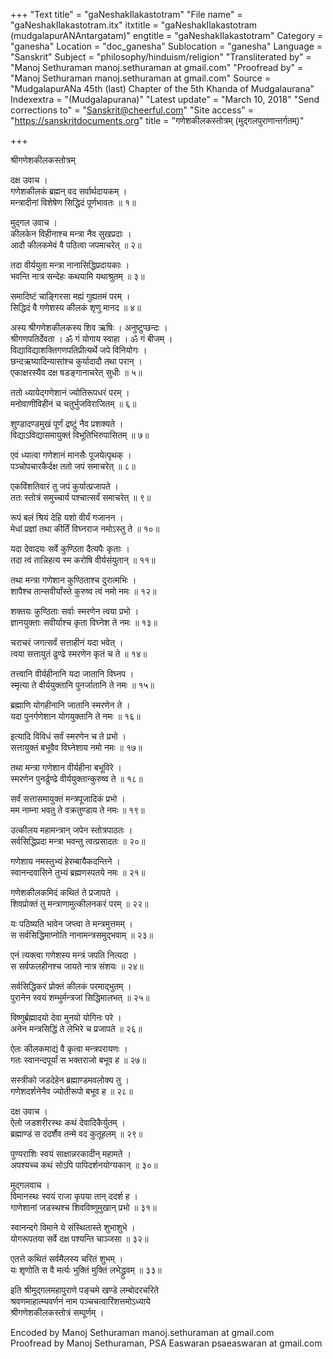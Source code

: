 +++
"Text title" = "gaNeshakIlakastotram"
"File name" = "gaNeshakIlakastotram.itx"
itxtitle = "gaNeshakIlakastotram (mudgalapurANAntargatam)"
engtitle = "gaNeshakIlakastotram"
Category = "ganesha"
Location = "doc_ganesha"
Sublocation = "ganesha"
Language = "Sanskrit"
Subject = "philosophy/hinduism/religion"
"Transliterated by" = "Manoj Sethuraman manoj.sethuraman at gmail.com"
"Proofread by" = "Manoj Sethuraman manoj.sethuraman at gmail.com"
Source = "MudgalapurANa 45th (last) Chapter of the 5th Khanda of Mudgalaurana"
Indexextra = "(Mudgalapurana)"
"Latest update" = "March 10, 2018"
"Send corrections to" = "Sanskrit@cheerful.com"
"Site access" = "https://sanskritdocuments.org"
title = "गणेशकीलकस्तोत्रम् (मुद्गलपुराणान्तर्गतम्)"

+++
  
 श्रीगणेशकीलकस्तोत्रम्   
  
दक्ष उवाच ।  
गणेशकीलकं ब्रह्मन् वद सर्वार्थदायकम् ।  
मन्त्रादीनां विशेषेण सिद्धिदं पूर्णभावतः ॥ १॥  
  
मुद्गल उवाच ।  
कीलकेन विहीनाश्च मन्त्रा नैव सुखप्रदाः ।  
आदौ कीलकमेवं वै पठित्वा जपमाचरेत् ॥ २॥  
  
तदा वीर्ययुता मन्त्रा नानासिद्धिप्रदायकाः ।  
भवन्ति नात्र सन्देहः कथयामि यथाश्रुतम् ॥ ३॥  
  
समादिष्टं चाङ्गिरसा मह्यं गुह्यतमं परम् ।  
सिद्धिदं वै गणेशस्य कीलकं शृणु मानद ॥ ४॥  
  
अस्य श्रीगणेशकीलकस्य शिव ऋषिः । अनुष्टुप्छन्दः ।  
श्रीगणपतिर्देवता । ॐ गं योगाय स्वाहा । ॐ गं बीजम् ।  
विद्याविद्याशक्तिगणपतिप्रीत्यर्थे जपे विनियोगः ।  
छन्दऋष्यादिन्यासांश्च कुर्यादादौ तथा परान् ।  
एकाक्षरस्यैव दक्ष षडङ्गानाचरेत् सुधीः ॥ ५॥  
  
ततो ध्यायेद्गणेशानं ज्योतिरूपधरं परम् ।  
मनोवाणीविहीनं च चतुर्भुजविराजितम् ॥ ६॥  
  
शुण्डादण्डमुखं पूर्णं द्रष्टुं नैव प्रशक्यते ।  
विद्याऽविद्यासमायुक्तं विभूतिभिरुपासितम् ॥ ७॥  
  
एवं ध्यात्वा गणेशानं  मानसैः पूजयेत्पृथक् ।  
पञ्चोपचारकैर्दक्ष ततो जपं समाचरेत् ॥ ८॥  
  
एकविंशतिवारं तु जपं कुर्यात्प्रजापते ।  
ततः स्तोत्रं समुच्चार्य पश्चात्सर्वं समाचरेत् ॥ ९॥  
  
रूपं बलं श्रियं देहि यशो वीर्यं गजानन ।  
मेधां प्रज्ञां तथा कीर्तिं विघ्नराज नमोऽस्तु ते ॥ १०॥  
  
यदा देवादयः सर्वे कुण्ठिता दैत्यपैः कृताः ।  
तदा त्वं तान्निहत्य स्म करोषि वीर्यसंयुतान् ॥ ११॥  
  
तथा मन्त्रा गणेशान कुण्ठिताश्च दुरात्मभिः ।  
शापैश्च तान्सवीर्यांस्ते कुरुष्व त्वं नमो नमः ॥ १२॥  
  
शक्तयः कुण्ठिताः सर्वाः स्मरणेन त्वया प्रभो ।  
ज्ञानयुक्ताः सवीर्याश्च कृता विघ्नेश ते नमः ॥ १३॥  
  
चराचरं जगत्सर्वं सत्ताहीनं यदा भवेत् ।  
त्वया सत्तायुतं ढुण्ढे स्मरणेन कृतं च ते ॥ १४॥  
  
तत्त्वानि वीर्यहीनानि यदा जातानि विघ्नप ।  
स्मृत्या ते वीर्ययुक्तानि पुनर्जातानि ते नमः ॥ १५॥  
  
ब्रह्माणि योगहीनानि जातानि स्मरणेन ते ।  
यदा पुनर्गणेशान योगयुक्तानि ते नमः ॥ १६॥  
  
इत्यादि विविधं सर्वं स्मरणेन च ते प्रभो ।  
सत्तायुक्तं बभूवैव विघ्नेशाय नमो नमः ॥ १७॥  
  
तथा मन्त्रा गणेशान वीर्यहीना बभूविरे ।  
स्मरणेन पुनर्ढुण्ढे वीर्ययुक्तान्कुरुष्व ते ॥ १८॥  
  
सर्वं सत्तासमायुक्तं मन्त्रपूजादिकं प्रभो ।  
मम नाम्ना भवतु ते वक्रतुण्डाय ते नमः ॥ १९॥  
  
उत्कीलय महामन्त्रान् जपेन स्तोत्रपाठतः ।  
सर्वसिद्धिप्रदा मन्त्रा भवन्तु त्वत्प्रसादतः ॥ २०॥  
  
गणेशाय नमस्तुभ्यं हेरम्बायैकदन्तिने ।  
स्वानन्दवासिने तुभ्यं ब्रह्मणस्पतये नमः ॥ २१॥  
  
 गणेशकीलकमिदं कथितं ते प्रजापते ।  
शिवप्रोक्तं तु मन्त्राणामुत्कीलनकरं परम् ॥ २२॥  
  
यः पठिष्यति भावेन जप्त्वा ते मन्त्रमुत्तमम् ।  
स सर्वसिद्धिमाप्नोति नानामन्त्रसमुद्भवाम् ॥ २३॥  
  
एनं त्यक्त्वा गणेशस्य मन्त्रं जपति नित्यदा ।  
स सर्वफलहीनश्च जायते नात्र संशयः ॥ २४॥  
  
सर्वसिद्धिकरं प्रोक्तं कीलकं परमाद्भुतम् ।  
पुरानेन स्वयं शम्भुर्मन्त्रजां सिद्धिमालभत् ॥ २५॥  
  
विष्णुर्ब्रह्मादयो देवा मुनयो योगिनः परे ।  
अनेन मन्त्रसिद्धिं ते लेभिरे च प्रजापते ॥ २६॥  
  
ऐलः कीलकमाद्यं वै कृत्वा मन्त्रपरायणः ।  
गतः स्वानन्दपूर्यां स भक्तराजो बभूव ह ॥ २७॥  
  
सस्त्रीको जडदेहेन ब्रह्माण्डमवलोक्य तु ।  
गणेशदर्शनेनैव ज्योतीरूपो बभूव ह ॥ २८॥  
  
दक्ष उवाच ।  
ऐलो जडशरीरस्थः कथं देवादिकैर्युतम् ।  
ब्रह्माण्डं स ददर्शैव तन्मे वद कुतूहलम् ॥ २९॥  
  
पुण्यराशिः स्वयं साक्षान्नरकादीन् महामते ।  
अपश्यच्च कथं सोऽपि पापिदर्शनयोग्यकान् ॥ ३०॥  
  
मुद्गलवाच ।  
विमानस्थः स्वयं राजा कृपया तान् ददर्श ह ।  
गाणेशानां जडस्थश्च शिवविष्णुमुखान् प्रभो ॥ ३१॥  
  
स्वानन्दगे विमाने ये संस्थितास्ते शुभाशुभे ।  
योगरूपतया सर्वे दक्ष पश्यन्ति चाञ्जसा ॥ ३२॥  
  
एतत्ते कथितं सर्वमैलस्य चरितं शुभम् ।  
यः शृणोति स वै मर्त्यः भुक्तिं मुक्तिं लभेद्ध्रुवम् ॥ ३३॥  
  
इति श्रीमुद्गलमहापुराणे पङ्चमे खण्डे लम्बोदरचरिते  
श्रवणमाहात्म्यवर्णनं नाम पञ्चचत्वारिंशत्तमोऽध्याये  
श्रीगणेशकीलकस्तोत्रं सम्पूर्णम् ।  
  
Encoded by Manoj Sethuraman manoj.sethuraman at gmail.com  
Proofread by Manoj Sethuraman, PSA Easwaran psaeaswaran at gmail.com  
  
